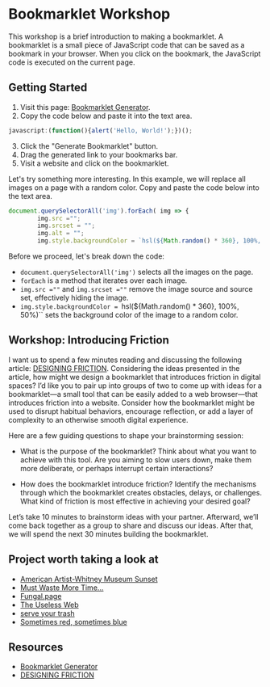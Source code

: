 # Bookmarklet Workshop

This workshop is a brief introduction to making a bookmarklet. A bookmarklet is a small piece of JavaScript code that can be saved as a bookmark in your browser. When you click on the bookmark, the JavaScript code is executed on the current page.

## Getting Started

1. Visit this page: [Bookmarklet Generator](https://generatebookmarklet.pages.dev/).
2. Copy the code below and paste it into the text area.

```javascript
javascript:(function(){alert('Hello, World!');})();
```
        
3. Click the "Generate Bookmarklet" button.
4. Drag the generated link to your bookmarks bar.
5. Visit a website and click on the bookmarklet.

Let's try something more interesting. In this example, we will replace all images on a page with a random color. Copy and paste the code below into the text area.

```javascript
document.querySelectorAll('img').forEach( img => {
        img.src ="";
        img.srcset = "";
        img.alt = "";
        img.style.backgroundColor = `hsl(${Math.random() * 360}, 100%, 50%)`});
```

Before we proceed, let's break down the code:

- `document.querySelectorAll('img')` selects all the images on the page.
- `forEach` is a method that iterates over each image.
- `img.src =""` and `img.srcset =""` remove the image source and source set, effectively hiding the image.
- `img.style.backgroundColor = `hsl(${Math.random() * 360}, 100%, 50%)`` sets the background color of the image to a random color.


## Workshop: Introducing Friction

I want us to spend a few minutes reading and discussing the following article: [DESIGNING FRICTION](https://designingfriction.com/). Considering the ideas presented in the article, how might we design a bookmarklet that introduces friction in digital spaces? I’d like you to pair up into groups of two to come up with ideas for a bookmarklet—a small tool that can be easily added to a web browser—that introduces friction into a website. Consider how the bookmarklet might be used to disrupt habitual behaviors, encourage reflection, or add a layer of complexity to an otherwise smooth digital experience.

Here are a few guiding questions to shape your brainstorming session:

- What is the purpose of the bookmarklet?
        Think about what you want to achieve with this tool. Are you aiming to slow users down, make them more deliberate, or perhaps interrupt certain interactions?

- How does the bookmarklet introduce friction?
        Identify the mechanisms through which the bookmarklet creates obstacles, delays, or challenges. What kind of friction is most effective in achieving your desired goal?

Let’s take 10 minutes to brainstorm ideas with your partner. Afterward, we’ll come back together as a group to share and discuss our ideas. After that, we will spend the next 30 minutes building the bookmarklet.

## Project worth taking a look at

- [American Artist-Whitney Museum Sunset](https://news.artnet.com/art-world/american-artist-whitney-museum-1896561)
- [Must Waste More Time...](https://patorjk.com/misc/scrollingtext/timewaster.php?text=Must+Waste+More+Time...)
- [Fungal.page](https://fungal.page/)
- [The Useless Web](https://theuselessweb.com/)
- [serve your trash](https://serveyourtra.sh/)
- [Sometimes red, sometimes blue](https://sometimesredsometimesblue.com/)

## Resources

- [Bookmarklet Generator](https://generatebookmarklet.pages.dev/)
- [DESIGNING FRICTION](https://designingfriction.com/)
